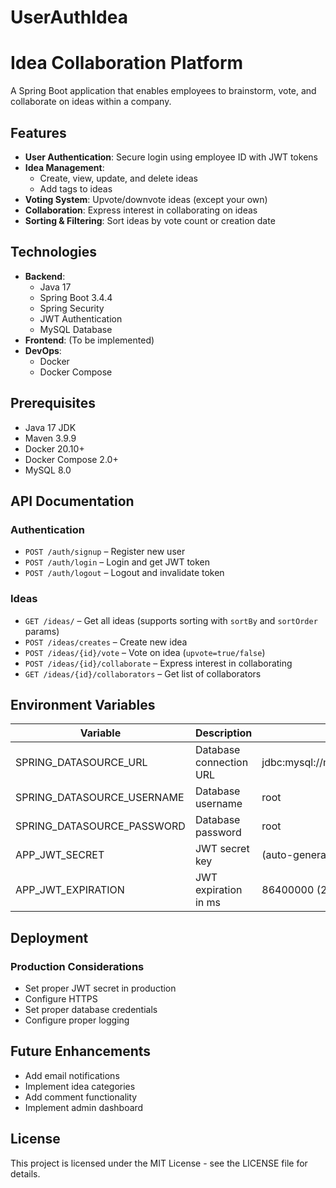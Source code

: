 # UserAuthIdea


# Idea Collaboration Platform

A Spring Boot application that enables employees to brainstorm, vote, and collaborate on ideas within a company.

## Features

- **User Authentication**: Secure login using employee ID with JWT tokens
- **Idea Management**:
    - Create, view, update, and delete ideas
    - Add tags to ideas
- **Voting System**: Upvote/downvote ideas (except your own)
- **Collaboration**: Express interest in collaborating on ideas
- **Sorting & Filtering**: Sort ideas by vote count or creation date

## Technologies

- **Backend**:
    - Java 17
    - Spring Boot 3.4.4
    - Spring Security
    - JWT Authentication
    - MySQL Database
- **Frontend**: (To be implemented)
- **DevOps**:
    - Docker
    - Docker Compose

## Prerequisites

- Java 17 JDK
- Maven 3.9.9
- Docker 20.10+
- Docker Compose 2.0+
- MySQL 8.0

## API Documentation

### Authentication

- `POST /auth/signup` – Register new user
- `POST /auth/login` – Login and get JWT token
- `POST /auth/logout` – Logout and invalidate token

### Ideas

- `GET /ideas/` – Get all ideas (supports sorting with `sortBy` and `sortOrder` params)
- `POST /ideas/creates` – Create new idea
- `POST /ideas/{id}/vote` – Vote on idea (`upvote=true/false`)
- `POST /ideas/{id}/collaborate` – Express interest in collaborating
- `GET /ideas/{id}/collaborators` – Get list of collaborators



## Environment Variables

| Variable | Description | Default |
|----------|-------------|---------|
| SPRING_DATASOURCE_URL | Database connection URL | jdbc:mysql://mysql:3306/CollabDB |
| SPRING_DATASOURCE_USERNAME | Database username | root |
| SPRING_DATASOURCE_PASSWORD | Database password | root |
| APP_JWT_SECRET | JWT secret key | (auto-generated) |
| APP_JWT_EXPIRATION | JWT expiration in ms | 86400000 (24h) |

## Deployment

### Production Considerations

- Set proper JWT secret in production
- Configure HTTPS
- Set proper database credentials
- Configure proper logging

## Future Enhancements

- Add email notifications
- Implement idea categories
- Add comment functionality
- Implement admin dashboard

## License

This project is licensed under the MIT License - see the LICENSE file for details.

